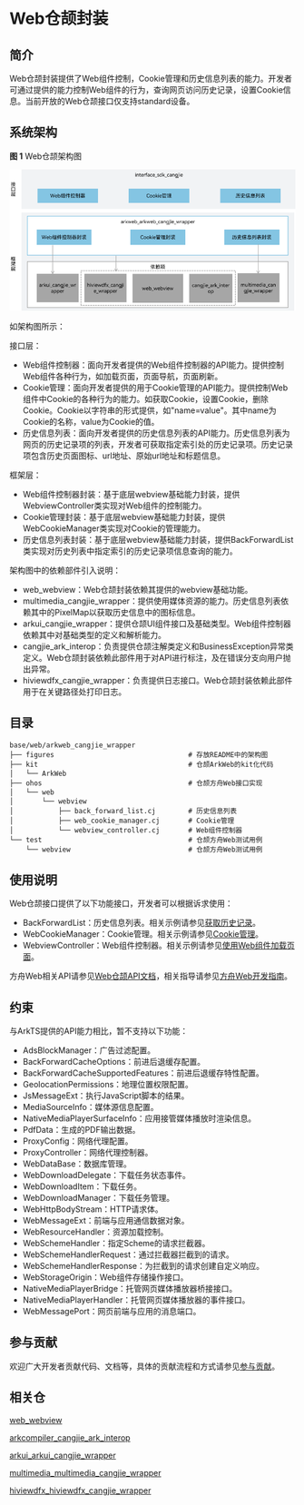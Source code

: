 # Web仓颉封装

## 简介

Web仓颉封装提供了Web组件控制，Cookie管理和历史信息列表的能力。开发者可通过提供的能力控制Web组件的行为，查询网页访问历史记录，设置Cookie信息。当前开放的Web仓颉接口仅支持standard设备。

## 系统架构

**图 1**  Web仓颉架构图

![Web仓颉架构图](figures/arkweb_cangjie_wrapper_architecture.png)

如架构图所示：

接口层：

- Web组件控制器：面向开发者提供的Web组件控制器的API能力。提供控制Web组件各种行为，如加载页面，页面导航，页面刷新。
- Cookie管理：面向开发者提供的用于Cookie管理的API能力。提供控制Web组件中Cookie的各种行为的能力。如获取Cookie，设置Cookie，删除Cookie。Cookie以字符串的形式提供，如"name=value"。其中name为Cookie的名称，value为Cookie的值。
- 历史信息列表：面向开发者提供的历史信息列表的API能力。历史信息列表为网页的历史记录项的列表，开发者可获取指定索引处的历史记录项。历史记录项包含历史页面图标、url地址、原始url地址和标题信息。

框架层：

- Web组件控制器封装：基于底层webview基础能力封装，提供WebviewController类实现对Web组件的控制能力。
- Cookie管理封装：基于底层webview基础能力封装，提供WebCookieManager类实现对Cookie的管理能力。
- 历史信息列表封装：基于底层webview基础能力封装，提供BackForwardList类实现对历史列表中指定索引的历史记录项信息查询的能力。

架构图中的依赖部件引入说明：

- web_webview：Web仓颉封装依赖其提供的webview基础功能。
- multimedia_cangjie_wrapper：提供使用媒体资源的能力。历史信息列表依赖其中的PixelMap以获取历史信息中的图标信息。
- arkui_cangjie_wrapper：提供仓颉UI组件接口及基础类型。Web组件控制器依赖其中对基础类型的定义和解析能力。
- cangjie_ark_interop：负责提供仓颉注解类定义和BusinessException异常类定义。Web仓颉封装依赖此部件用于对API进行标注，及在错误分支向用户抛出异常。
- hiviewdfx_cangjie_wrapper：负责提供日志接口。Web仓颉封装依赖此部件用于在关键路径处打印日志。

## 目录

```
base/web/arkweb_cangjie_wrapper
├── figures                                 # 存放README中的架构图
├── kit                                     # 仓颉ArkWeb的kit化代码
│   └── ArkWeb
├── ohos                                    # 仓颉方舟Web接口实现
│   └── web
│       └── webview
│           ├── back_forward_list.cj        # 历史信息列表
│           ├── web_cookie_manager.cj       # Cookie管理
│           └── webview_controller.cj       # Web组件控制器
└── test                                    # 仓颉方舟Web测试用例
    └── webview                             # 仓颉方舟Web测试用例
```

## 使用说明

Web仓颉接口提供了以下功能接口，开发者可以根据诉求使用：

  - BackForwardList：历史信息列表。相关示例请参见[获取历史记录](https://gitcode.com/openharmony-sig/arkcompiler_cangjie_ark_interop/blob/master/doc/API_Reference/source_zh_cn/apis/ArkWeb/cj-apis-webview.md#func-getitematindexint32)。
  - WebCookieManager：Cookie管理。相关示例请参见[Cookie管理](https://gitcode.com/openharmony-sig/arkcompiler_cangjie_ark_interop/blob/master/doc/API_Reference/source_zh_cn/apis/ArkWeb/cj-apis-webview.md#class-webcookiemanager)。
  - WebviewController：Web组件控制器。相关示例请参见[使用Web组件加载页面](https://gitcode.com/openharmony-sig/arkcompiler_cangjie_ark_interop/blob/master/doc/Dev_Guide/source_zh_cn/web/cj-web-page-loading-with-web-components.md)。

方舟Web相关API请参见[Web仓颉API文档](https://gitcode.com/openharmony-sig/arkcompiler_cangjie_ark_interop/blob/master/doc/API_Reference/source_zh_cn/apis/ArkWeb/cj-apis-webview.md)，相关指导请参见[方舟Web开发指南](https://gitcode.com/openharmony-sig/arkcompiler_cangjie_ark_interop/blob/master/doc/Dev_Guide/source_zh_cn/web/cj-web-component-overview.md)。

## 约束

与ArkTS提供的API能力相比，暂不支持以下功能：

  - AdsBlockManager：广告过滤配置。
  - BackForwardCacheOptions：前进后退缓存配置。
  - BackForwardCacheSupportedFeatures：前进后退缓存特性配置。
  - GeolocationPermissions：地理位置权限配置。
  - JsMessageExt：执行JavaScript脚本的结果。
  - MediaSourceInfo：媒体源信息配置。
  - NativeMediaPlayerSurfaceInfo：应用接管媒体播放时渲染信息。
  - PdfData：生成的PDF输出数据。
  - ProxyConfig：网络代理配置。
  - ProxyController：网络代理控制器。
  - WebDataBase：数据库管理。
  - WebDownloadDelegate：下载任务状态事件。
  - WebDownloadItem：下载任务。
  - WebDownloadManager：下载任务管理。
  - WebHttpBodyStream：HTTP请求体。
  - WebMessageExt：前端与应用通信数据对象。
  - WebResourceHandler：资源加载控制。
  - WebSchemeHandler：指定Scheme的请求拦截器。
  - WebSchemeHandlerRequest：通过拦截器拦截到的请求。
  - WebSchemeHandlerResponse：为拦截到的请求创建自定义响应。
  - WebStorageOrigin：Web组件存储操作接口。
  - NativeMediaPlayerBridge：托管网页媒体播放器桥接接口。
  - NativeMediaPlayerHandler：托管网页媒体播放器的事件接口。
  - WebMessagePort：网页前端与应用的消息端口。

## 参与贡献

欢迎广大开发者贡献代码、文档等，具体的贡献流程和方式请参见[参与贡献](https://gitcode.com/openharmony/docs/blob/master/zh-cn/contribute/%E5%8F%82%E4%B8%8E%E8%B4%A1%E7%8C%AE.md)。

## 相关仓

[web_webview](https://gitcode.com/openharmony/web_webview)

[arkcompiler_cangjie_ark_interop](https://gitcode.com/openharmony-sig/arkcompiler_cangjie_ark_interop)

[arkui_arkui_cangjie_wrapper](https://gitcode.com/openharmony-sig/arkui_arkui_cangjie_wrapper)

[multimedia_multimedia_cangjie_wrapper](https://gitcode.com/openharmony-sig/multimedia_multimedia_cangjie_wrapper)

[hiviewdfx_hiviewdfx_cangjie_wrapper](https://gitcode.com/openharmony-sig/hiviewdfx_hiviewdfx_cangjie_wrapper)
